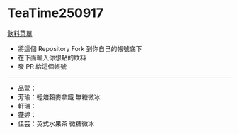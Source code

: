 # TeaTime250917

[飲料菜單](https://www.taotaotea.com.tw/pages/menu)

- 將這個 Repository Fork 到你自己的帳號底下
- 在下面輸入你想點的飲料
- 發 PR 給這個帳號

---

- 品萱：
- 芳瑜：輕焙穀麥拿鐵 無糖微冰
- 軒瑞：
- 薇婷：
- 佳芸：英式水果茶 微糖微冰

